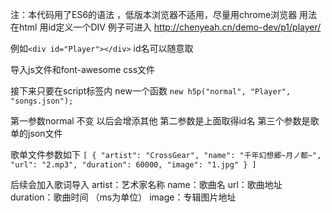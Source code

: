 ﻿
注：本代码用了ES6的语法 ，低版本浏览器不适用，尽量用chrome浏览器
用法 在html 用id定义一个DIV   例子可进入 http://chenyeah.cn/demo-dev/p1/player/

例如`<div id="Player"></div>` id名可以随意取

导入js文件和font-awesome css文件

接下来只要在script标签内 new一个函数 `new h5p("normal", "Player", "songs.json");`

第一参数normal 不变 以后会增添其他
第二参数是上面取得id名
第三个参数是歌单的json文件

歌单文件参数如下
`
[
  {
    "artist": "CrossGear",
    "name": "千年幻想郷~月ノ都~",
    "url": "2.mp3",
    "duration": 60000,
    "image": "1.jpg"
  }
]
`

后续会加入歌词导入
artist：艺术家名称
name：歌曲名
url：歌曲地址
duration：歌曲时间 （ms为单位）
image：专辑图片地址



